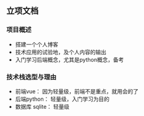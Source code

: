 ## 立项文档

### 项目概述
- 搭建一个个人博客
- 技术应用的试验地，及个人内容的输出
- 入门学习后端概念，尤其是python概念，备考

### 技术栈选型与理由
- 前端vue： 因为轻量级，前端不是重点，就用会的了
- 后端python： 轻量级，入门学习为目的
- 数据库 sqlite： 轻量级